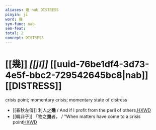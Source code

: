 ```yaml
---
aliases: 幾 nab DISTRESS
pinyin: jī
word: 幾
syn-func: nab
sem-feat: 
total: 2
concept: DISTRESS 
---
```

# [[幾]] *[[jī]]*  [[uuid-76be1df4-3d73-4e5f-bbc2-729542645bc8|nab]] [[DISTRESS]]
crisis point; momentary crisis; momentary state of distress
 - [[春秋左傳]] 利人之**幾** / And if I profit from the peril of others,[HXWD](https://hxwd.org/textview.html?location=KR1e0001_tls_007-245a.48)
 - [[韓非子]] 「物之**幾**者， / "When matters have come to a crisis point[HXWD](https://hxwd.org/textview.html?location=KR3c0005_tls_023-30a.6)